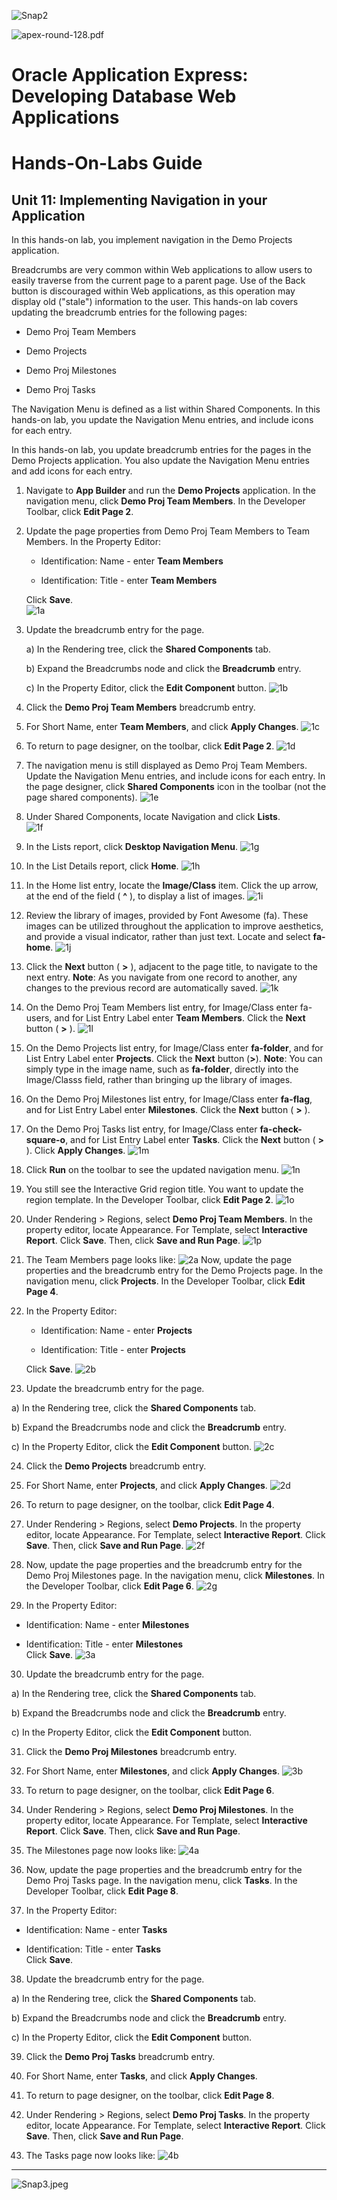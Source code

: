 ![Snap2](images/hol11/image1.png)

![apex-round-128.pdf](images/hol11/image2.jpeg)

# Oracle Application Express: Developing Database Web Applications


# Hands-On-Labs Guide

## Unit 11: Implementing Navigation in your Application

In this hands-on lab, you implement navigation in the Demo Projects application.

Breadcrumbs are very common within Web applications to allow users to easily traverse from the current page to a parent page. Use of the Back button is discouraged within Web applications, as this operation may display old ("stale") information to the user. This hands-on lab covers updating the breadcrumb entries for the following pages:

 -   Demo Proj Team Members
	
 -   Demo Projects
	
 -   Demo Proj Milestones
	
 -   Demo Proj Tasks

The Navigation Menu is defined as a list within Shared Components. In this hands-on lab, you update the Navigation Menu entries, and include icons for each entry.


In this hands-on lab, you update breadcrumb entries for the pages in the Demo Projects application. You also update the Navigation Menu entries and add icons for each entry.


1.  Navigate to **App Builder** and run the **Demo Projects** application.
    In the navigation menu, click **Demo Proj Team Members**.
    In the Developer Toolbar, click **Edit Page 2**.

2.  Update the page properties from Demo Proj Team Members to Team Members.
    In the Property Editor:

	-   Identification: Name - enter **Team Members**
	
	-   Identification: Title - enter **Team Members**

    Click **Save**. </br>
    ![1a](images/hol11/image3.png)

3.  Update the breadcrumb entry for the page.



	a)  In the Rendering tree, click the **Shared Components** tab.
	
	b)  Expand the Breadcrumbs node and click the **Breadcrumb** entry.
	
	c)  In the Property Editor, click the **Edit Component** button.
	    ![1b](images/hol11/image4.png)


4.  Click the **Demo Proj Team Members** breadcrumb entry.

5.  For Short Name, enter **Team Members**, and click **Apply Changes**.
    ![1c](images/hol11/image5.png)

6.  To return to page designer, on the toolbar, click **Edit Page 2**.
    ![1d](images/hol11/image6.png)

7.  The navigation menu is still displayed as Demo Proj Team Members. Update the Navigation Menu entries, and include icons for each entry.
    In the page designer, click **Shared Components** icon in the toolbar (not the page shared components).
    ![1e](images/hol11/image7.png)

8.  Under Shared Components, locate Navigation and click **Lists**. </br>
    ![1f](images/hol11/image8.png)

9.  In the Lists report, click **Desktop Navigation Menu**.
    ![1g](images/hol11/image9.png)

10.  In the List Details report, click **Home**.
    ![1h](images/hol11/image10.png)

11.  In the Home list entry, locate the **Image/Class** item. Click the up arrow, at the end of the field ( **\^** ), to display a list of images.
    ![1i](images/hol11/image11.png)

12.  Review the library of images, provided by Font Awesome (fa). These images can be utilized throughout the application to improve aesthetics, and provide a visual indicator, rather than just text.
    Locate and select **fa-home**.
    ![1j](images/hol11/image12.png)

13. Click the **Next** button ( **&gt;** ), adjacent to the page title, to navigate to the next entry.
    **Note**: As you navigate from one record to another, any changes to the previous record are automatically saved.
    ![1k](images/hol11/image13.png)

14. On the Demo Proj Team Members list entry, for Image/Class enter fa-users, and for List Entry Label enter **Team Members**.
    Click the **Next** button ( **&gt;** ).
    ![1l](images/hol11/image14.png)

15. On the Demo Projects list entry, for Image/Class enter **fa-folder**, and for List Entry Label enter **Projects**.
    Click the **Next** button (**&gt;**).
    **Note**: You can simply type in the image name, such as **fa-folder**, directly into the Image/Classs field, rather than bringing up the library of images.

16. On the Demo Proj Milestones list entry, for Image/Class enter **fa-flag**, and for List Entry Label enter **Milestones**.
    Click the **Next** button ( **&gt;** ).

17. On the Demo Proj Tasks list entry, for Image/Class enter **fa-check-square-o**, and for List Entry Label enter **Tasks**.
    Click the **Next** button ( **&gt;** ).
    Click **Apply Changes**.
    ![1m](images/hol11/image15.png)

18. Click **Run** on the toolbar to see the updated navigation menu.
    ![1n](images/hol11/image16.png)

19. You still see the Interactive Grid region title. You want to update the region template. In the Developer Toolbar, click **Edit Page 2**.
    ![1o](images/hol11/image17.png)

20. Under Rendering &gt; Regions, select **Demo Proj Team Members**.
    In the property editor, locate Appearance. For Template, select **Interactive Report**.
    Click **Save**. Then, click **Save and Run Page**.
    ![1p](images/hol11/image18.png)

21. The Team Members page looks like: 
    ![2a](images/hol11/image19.png)
    Now, update the page properties and the breadcrumb entry for the Demo Projects page. In the navigation menu, click **Projects**.
    In the Developer Toolbar, click **Edit Page 4**.

22. In the Property Editor:

	-   Identification: Name - enter **Projects**
	
	-   Identification: Title - enter **Projects**

    Click **Save**.
    ![2b](images/hol11/image20.png)

23.  Update the breadcrumb entry for the page.


   a)  In the Rendering tree, click the **Shared Components** tab.
	
   b)  Expand the Breadcrumbs node and click the **Breadcrumb** entry.
	
   c)  In the Property Editor, click the **Edit Component** button.
      ![2c](images/hol11/image21.png)

24.  Click the **Demo Projects** breadcrumb entry.

25.  For Short Name, enter **Projects**, and click **Apply Changes**.
     ![2d](images/hol11/image22.png)

26.  To return to page designer, on the toolbar, click **Edit Page 4**.
     

27.  Under Rendering &gt; Regions, select **Demo Projects**.
    In the property editor, locate Appearance. For Template, select **Interactive Report**.
    Click **Save**. Then, click **Save and Run Page**.
    ![2f](images/hol11/image23.png)

28.  Now, update the page properties and the breadcrumb entry for the Demo Proj Milestones page. In the navigation menu, click **Milestones**.
    In the Developer Toolbar, click **Edit Page 6**.
    ![2g](images/hol11/image24.png)

29.  In the Property Editor:

   -   Identification: Name - enter **Milestones**
	
   -   Identification: Title - enter **Milestones** </br>
    Click **Save**.
    ![3a](images/hol11/image25.png)

30.  Update the breadcrumb entry for the page.

   a)  In the Rendering tree, click the **Shared Components** tab.
	
   b)  Expand the Breadcrumbs node and click the **Breadcrumb** entry.
	
   c)  In the Property Editor, click the **Edit Component** button.


31.  Click the **Demo Proj Milestones** breadcrumb entry.

32.  For Short Name, enter **Milestones**, and click **Apply Changes**.
    ![3b](images/hol11/image26.png)

33.  To return to page designer, on the toolbar, click **Edit Page 6**.

34.  Under Rendering &gt; Regions, select **Demo Proj Milestones**.
    In the property editor, locate Appearance. For Template, select **Interactive Report**.
    Click **Save**. Then, click **Save and Run Page**.

35.  The Milestones page now looks like:
    ![4a](images/hol11/image27.png)

36.  Now, update the page properties and the breadcrumb entry for the Demo Proj Tasks page. In the navigation menu, click **Tasks**.
    In the Developer Toolbar, click **Edit Page 8**.

37.  In the Property Editor:

   -   Identification: Name - enter **Tasks**
	
   -   Identification: Title - enter **Tasks** </br>
    Click **Save**.

38.  Update the breadcrumb entry for the page.

   a)  In the Rendering tree, click the **Shared Components** tab.
	
   b)  Expand the Breadcrumbs node and click the **Breadcrumb** entry.
	
   c)  In the Property Editor, click the **Edit Component** button.


39.  Click the **Demo Proj Tasks** breadcrumb entry.

40.  For Short Name, enter **Tasks**, and click **Apply Changes**.

41.  To return to page designer, on the toolbar, click **Edit Page 8**.

42.  Under Rendering &gt; Regions, select **Demo Proj Tasks**.
    In the property editor, locate Appearance. For Template, select **Interactive Report**.
    Click **Save**. Then, click **Save and Run Page**.

43.  The Tasks page now looks like:
    ![4b](images/hol11/image28.png)

----------

![Snap3.jpeg](images/hol11/image29.gif)
